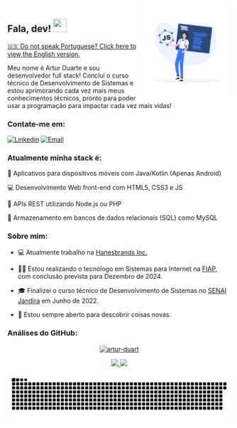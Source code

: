 <a href="https://storyset.com/web">
  <img align="right" src="./img/js-framework-rafiki.png" alt="a dev" width=40% height=40% />
</a>

## Fala, dev! <img src="https://raw.githubusercontent.com/kaueMarques/kaueMarques/master/hi.gif" width="30px" height="30px">

<a href="https://github.com/artur-duart/artur-duart/blob/main/README-EN.md">🇺🇸 Do not speak Portuguese? Click here to view the English version.</a>

Meu nome é Artur Duarte e sou desenvolvedor full stack! Concluí o curso técnico de Desenvolvimento de Sistemas e estou aprimorando cada vez mais meus conhecimentos técnicos, pronto para poder usar a programação para impactar cada vez mais vidas!

### Contate-me em:

[![Linkedin](https://img.shields.io/badge/Linkedin-2867b2?style=for-the-badge&logo=linkedin&logoColor=white)](https://www.linkedin.com/in/artur-duarte-5141aa212)
[![Email](https://img.shields.io/badge/Email-EA4335?style=for-the-badge&logo=gmail&logoColor=white)](mailto:arturduartemoraes@gmail.com)

### Atualmente minha stack é:

📱 Aplicativos para dispositivos móveis com Java/Kotlin (Apenas Android)

💻 Desenvolvimento Web front-end com HTML5, CSS3 e JS

📡 APIs REST utilizando Node.js ou PHP

💾 Armazenamento em bancos de dados relacionais (SQL) como MySQL

### Sobre mim:

- 💻 Atualmente trabalho na [Hanesbrands Inc.](https://www.hanesbrands.com.br/)

- 👨‍💻 Estou realizando o tecnólogo em Sistemas para Internet na [FIAP](https://www.fiap.com.br//), com conclusão prevista para Dezembro de 2024.

- 🎓 Finalizei o curso técnico de Desenvolvimento de Sistemas no [SENAI Jandira](https://jandira.sp.senai.br/) em Junho de 2022.

- 🔭 Estou sempre aberto para descobrir coisas novas.

### Análises do GitHub:

<div align="center">
  <a href="https://github.com/artur-duart">
  <p><img align="center" src="https://github-readme-streak-stats.herokuapp.com/?user=artur-duart&&theme=dracula" alt="artur-duart" /></p>
  <img height="180em" src="https://github-readme-stats.vercel.app/api?username=artur-duart&show_icons=true&theme=dracula&include_all_commits=true&count_private=true"/>
  <img height="180em" src="https://github-readme-stats.vercel.app/api/top-langs/?username=artur-duart&layout=compact&langs_count=7&theme=dracula"/>
</div>

![Snake animation](https://github.com/artur-duart/artur-duart/blob/output/github-contribution-grid-snake.svg)
